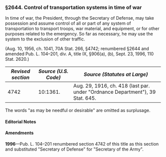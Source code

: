 ### §2644. Control of transportation systems in time of war ###

In time of war, the President, through the Secretary of Defense, may take possession and assume control of all or part of any system of transportation to transport troops, war material, and equipment, or for other purposes related to the emergency. So far as necessary, he may use the system to the exclusion of other traffic.

(Aug. 10, 1956, ch. 1041, 70A Stat. 266, §4742; renumbered §2644 and amended Pub. L. 104–201, div. A, title IX, §906(a), (b), Sept. 23, 1996, 110 Stat. 2620.)

|*Revised section*|*Source (U.S. Code)*|                        *Source (Statutes at Large)*                         |
|-----------------|--------------------|-----------------------------------------------------------------------------|
|      4742       |      10:1361.      |Aug. 29, 1916, ch. 418 (last par. under "Ordnance Department"), 39 Stat. 645.|

The words "as may be needful or desirable" are omitted as surplusage.

#### **Editorial Notes** ####

#### Amendments ####

**1996**—Pub. L. 104–201 renumbered section 4742 of this title as this section and substituted "Secretary of Defense" for "Secretary of the Army".
